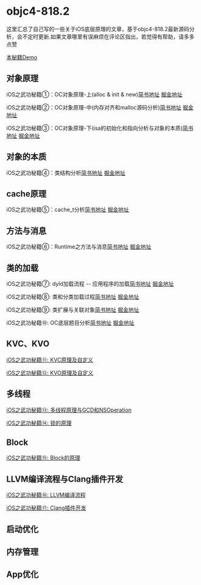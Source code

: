 # objc4-818.2

这里汇总了自己写的一些关于iOS底层原理的文章，基于objc4-818.2最新源码分析，会不定时更新.如果文章哪里有误麻烦在评论区指出，若觉得有帮助，请多多点赞

[本秘籍Demo](https://github.com/Tcj1988/objc4-818.2.git)

## 对象原理

iOS之武功秘籍①：OC对象原理-上(alloc & init & new)[简书地址](https://www.jianshu.com/p/bd52c54f7789) [掘金地址](https://juejin.cn/post/6936174014859575332)

iOS之武功秘籍②：OC对象原理-中(内存对齐和malloc源码分析)[简书地址](https://www.jianshu.com/p/b0d94c70d3d6) [掘金地址](https://juejin.cn/post/6936182867202408485)

iOS之武功秘籍③：OC对象原理-下(isa的初始化和指向分析与对象的本质)[简书地址](https://www.jianshu.com/p/20cc01bd8a2d) [掘金地址](https://juejin.cn/post/6936189827163357198)

## 对象的本质
iOS之武功秘籍④：类结构分析[简书地址](https://www.jianshu.com/p/8b91a3476dd6) [掘金地址](https://juejin.cn/post/6936251321116786718)

## cache原理
iOS之武功秘籍⑤：cache_t分析[简书地址](https://www.jianshu.com/p/90d6eb1354f5) [掘金地址](https://juejin.cn/post/6936444326708936735)

## 方法与消息
iOS之武功秘籍⑥：Runtime之方法与消息[简书地址](https://www.jianshu.com/p/46b3cd1707c4) [掘金地址](https://juejin.cn/post/6936539962275807263)

## 类的加载
iOS之武功秘籍⑦: dyld加载流程 -- 应用程序的加载[简书地址](https://www.jianshu.com/p/fbbf696d3ed7) [掘金地址](https://juejin.cn/post/6936945078543843364)

iOS之武功秘籍⑧: 类和分类加载过程[简书地址](https://www.jianshu.com/p/c5cbc4ae0505) [掘金地址](https://juejin.cn/post/6936978891126865928)

iOS之武功秘籍⑨: 类扩展与关联对象[简书地址](https://www.jianshu.com/p/f14deceaa6e2) [掘金地址](https://juejin.cn/post/6937166713645432845)

iOS之武功秘籍⑩: OC底层题目分析[简书地址](https://www.jianshu.com/p/2221a5ed3be9) [掘金地址](https://juejin.cn/post/6937175243823775758)

## KVC、KVO
[iOS之武功秘籍⑪: KVC原理及自定义](https://www.jianshu.com/p/5b831e302c05)

[iOS之武功秘籍⑫: KVO原理及自定义](https://www.jianshu.com/p/6274fb9fed76)

## 多线程
[iOS之武功秘籍⑬: 多线程原理与GCD和NSOperation](https://www.jianshu.com/p/235cb3faa006)

[iOS之武功秘籍⑭: 锁的原理](https://www.jianshu.com/p/a461c668ec23)

## Block
[iOS之武功秘籍⑮: Block的原理](https://www.jianshu.com/p/35e2400843c8)

## LLVM编译流程与Clang插件开发
[iOS之武功秘籍⑯: LLVM编译流程](https://www.jianshu.com/p/6c83b5f3286f)

[iOS之武功秘籍⑰: Clang插件开发](https://www.jianshu.com/p/b1fc5e519cff)

## 启动优化

## 内存管理

## App优化